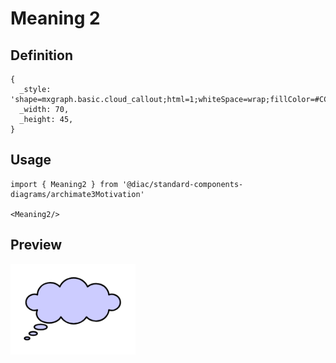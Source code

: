 # Meaning 2

## Definition

```
{
  _style: 'shape=mxgraph.basic.cloud_callout;html=1;whiteSpace=wrap;fillColor=#CCCCFF;',
  _width: 70,
  _height: 45,
}
```

## Usage

```
import { Meaning2 } from '@diac/standard-components-diagrams/archimate3Motivation'

<Meaning2/>
```

## Preview

<img src="./meaning-2.png" width="200"/>
